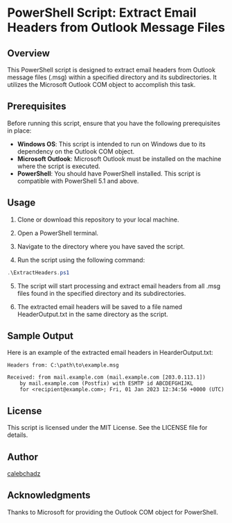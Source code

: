 # PowerShell Script: Extract Email Headers from Outlook Message Files

## Overview

This PowerShell script is designed to extract email headers from Outlook message files (.msg) within a specified directory and its subdirectories. It utilizes the Microsoft Outlook COM object to accomplish this task.

## Prerequisites

Before running this script, ensure that you have the following prerequisites in place:

- **Windows OS**: This script is intended to run on Windows due to its dependency on the Outlook COM object.
- **Microsoft Outlook**: Microsoft Outlook must be installed on the machine where the script is executed.
- **PowerShell**: You should have PowerShell installed. This script is compatible with PowerShell 5.1 and above.

## Usage

1. Clone or download this repository to your local machine.

2. Open a PowerShell terminal.

3. Navigate to the directory where you have saved the script.

4. Run the script using the following command:

```powershell
.\ExtractHeaders.ps1
```

5. The script will start processing and extract email headers from all .msg files found in the specified directory and its subdirectories.

6. The extracted email headers will be saved to a file named HeaderOutput.txt in the same directory as the script.

## Sample Output

Here is an example of the extracted email headers in HearderOutput.txt:

```
Headers from: C:\path\to\example.msg

Received: from mail.example.com (mail.example.com [203.0.113.1])
    by mail.example.com (Postfix) with ESMTP id ABCDEFGHIJKL
    for <recipient@example.com>; Fri, 01 Jan 2023 12:34:56 +0000 (UTC)

```

## License

This script is licensed under the MIT License. See the LICENSE file for details.

## Author

[calebchadz](https://github.com/calebchadz)

## Acknowledgments

Thanks to Microsoft for providing the Outlook COM object for PowerShell.


